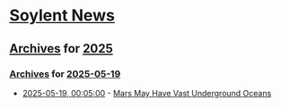 # [Soylent News](../../../README.md)

## [Archives](../../index.md) for [2025](../index.md)

### [Archives](../../index.md) for [2025-05-19](index.md)

* [2025-05-19, 00:05:00](https://soylentnews.org/article.pl?sid=25/05/18/1252203&from=rss) - [Mars May Have Vast Underground Oceans](https://soylentnews.org/article.pl?sid=25/05/18/1252203&from=rss)
